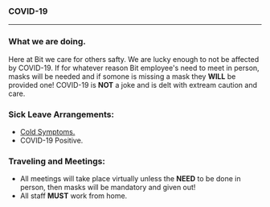 ### COVID-19

---

### What we are doing.
Here at Bit we care for others safty. We are lucky enough to not be affected by COVID-19. If for whatever reason Bit employee's need to meet in person, masks will be needed and if somone is missing a mask they **WILL** be provided one! COVID-19 is **NOT** a joke and is delt with extream caution and care.

### Sick Leave Arrangements:
* [Cold Symptoms.](https://www.google.com/search?q=list+of+cold+symptoms&rlz=1C1RXQR_enUS928US928&oq=List+of+Cold+Symptoms&aqs=chrome.0.0j0i30.8559j0j7&sourceid=chrome&ie=UTF-8)
* COVID-19 Positive.

### Traveling and Meetings:
* All meetings will take place virtually unless the **NEED** to be done in person, then masks will be mandatory and given out!
* All staff **MUST** work from home.
